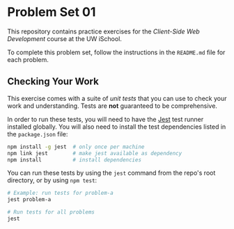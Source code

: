 # Problem Set 01

This repository contains practice exercises for the _Client-Side Web Development_ course at the UW iSchool.

To complete this problem set, follow the instructions in the `README.md` file for each problem.

## Checking Your Work
This exercise comes with a suite of _unit tests_ that you can use to check your work and understanding. Tests are **not** guaranteed to be comprehensive.

In order to run these tests, you will need to have the [Jest](https://facebook.github.io/jest/) test runner installed globally. You will also need to install the test dependencies listed in the `package.json` file:

```bash
npm install -g jest  # only once per machine
npm link jest        # make jest available as dependency
npm install          # install dependencies
```

You can run these tests by using the `jest` command from the repo's root directory, or by using `npm test`:

```bash
# Example: run tests for problem-a
jest problem-a

# Run tests for all problems
jest
```
